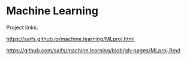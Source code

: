 # Machine Learning

Project links:

https://saifs.github.io/machine.learning/MLproj.html

https://github.com/saifs/machine.learning/blob/gh-pages/MLproj.Rmd
